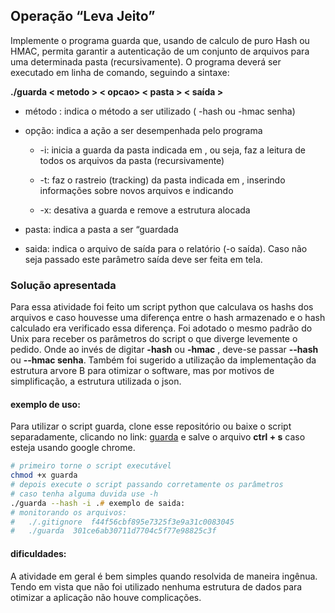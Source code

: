## Operação “Leva Jeito”
Implemente o programa guarda que, usando de calculo de puro Hash ou HMAC, permita garantir a autenticação de um conjunto de arquivos para uma determinada pasta (recursivamente). O programa deverá ser executado em linha de comando, seguindo a sintaxe:  

__./guarda < metodo > < opcao> < pasta > < saída >__  

- método : indica o método a ser utilizado ( -hash ou -hmac senha)
- opção: indica a ação a ser desempenhada pelo programa
    - -i: inicia a guarda da pasta indicada em <pasta>, ou seja, faz a leitura de todos os arquivos da pasta (recursivamente)  

    - -t: faz o rastreio (tracking) da pasta indicada em <pasta>, inserindo informações sobre novos arquivos e indicando

    - -x: desativa a guarda e remove a estrutura alocada

- pasta: indica a pasta a ser “guardada

- saida: indica o arquivo de saída para o relatório (-o saída). Caso não seja passado este parâmetro saída deve ser feita em tela.  



### Solução apresentada  
Para essa atividade foi feito um script python que calculava os hashs dos arquivos e caso houvesse uma diferença entre o hash armazenado e o hash calculado era verificado essa diferença.
Foi adotado o mesmo padrão do Unix para receber os parâmetros do script o que diverge levemente o pedido. Onde  ao invés de digitar __-hash__ ou __-hmac__ , deve-se passar __--hash__ ou __--hmac senha__. Também foi sugerido a utilização da implementação da estrutura arvore B para otimizar o software, mas por motivos de simplificação, a estrutura utilizada o json.

#### exemplo de uso:
Para utilizar o script guarda, clone esse repositório ou baixe o script separadamente, clicando no link: [guarda](hash/guarda) e salve o arquivo __ctrl + s__ caso esteja usando google chrome.

```zsh
# primeiro torne o script executável 
chmod +x guarda
# depois execute o script passando corretamente os parâmetros
# caso tenha alguma duvida use -h 
./guarda --hash -i .# exemplo de saida:
# monitorando os arquivos: 
# 	./.gitignore  f44f56cbf895e7325f3e9a31c0083045
# 	./guarda  301ce6ab30711d7704c5f77e98825c3f

```

#### dificuldades:
A atividade em geral é bem simples quando resolvida de maneira ingênua. Tendo em vista que não foi utilizado nenhuma estrutura de dados para otimizar a aplicação não houve complicações. 